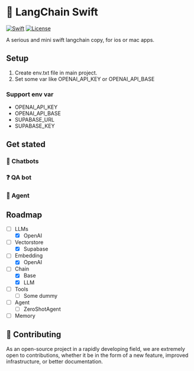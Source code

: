 # 🐇 LangChain Swift
[![Swift](https://github.com/buhe/langchain-swift/actions/workflows/swift.yml/badge.svg)](https://github.com/buhe/langchain-swift/actions/workflows/swift.yml) [![License](https://img.shields.io/badge/License-Apache%202.0-blue.svg)](https://opensource.org/licenses/Apache-2.0)

A serious and mini swift langchain copy, for ios or mac apps.


## Setup
1. Create env.txt file in main project.
2. Set some var like OPENAI_API_KEY or OPENAI_API_BASE

### Support env var
- OPENAI_API_KEY
- OPENAI_API_BASE
- SUPABASE_URL
- SUPABASE_KEY

## Get stated
### 💬 Chatbots

### ❓ QA bot

### 🤖 Agent

## Roadmap
- [ ] LLMs
  - [x] OpenAI
- [ ] Vectorstore
  - [x] Supabase
- [ ] Embedding
  - [x] OpenAI
- [ ] Chain
  - [x] Base
  - [x] LLM
- [ ] Tools
  - [ ] Some dummy
- [ ] Agent
  - [ ] ZeroShotAgent
- [ ] Memory

## 💁 Contributing
As an open-source project in a rapidly developing field, we are extremely open to contributions, whether it be in the form of a new feature, improved infrastructure, or better documentation.
